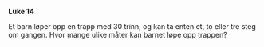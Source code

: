 **Luke 14**

Et barn løper opp en trapp med 30 trinn, og kan ta enten et, to eller tre steg om gangen. 
Hvor mange ulike måter kan barnet løpe opp trappen?